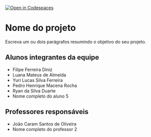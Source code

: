 [![Open in Codespaces](https://classroom.github.com/assets/launch-codespace-7f7980b617ed060a017424585567c406b6ee15c891e84e1186181d67ecf80aa0.svg)](https://classroom.github.com/open-in-codespaces?assignment_repo_id=14314180)
# Nome do projeto
Escreva um ou dois parágrafos resumindo o objetivo do seu projeto.

## Alunos integrantes da equipe

* Filipe Ferreira Diniz
* Luana Mateus de Almeida
* Yuri Lucas Silva Ferreira
* Pedro Henrique Macena Rocha
* Ryan da Silva Duarte
* Nome completo do aluno 5

## Professores responsáveis

* João Caram Santos de Oliveira
* Nome completo do professor 2

